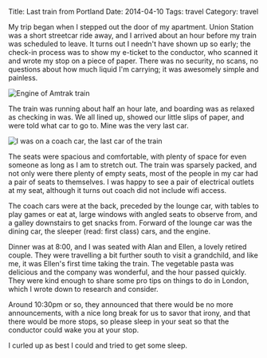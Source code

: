 Title: Last train from Portland
Date: 2014-04-10
Tags: travel
Category: travel

My trip began when I stepped out the door of my apartment. Union Station was a
short streetcar ride away, and I arrived about an hour before my train was
scheduled to leave. It turns out I needn't have shown up so early; the
check-in process was to show my e-ticket to the conductor, who scanned it and
wrote my stop on a piece of paper. There was no security, no scans, no
questions about how much liquid I'm carrying; it was awesomely simple and
painless.

![Engine of Amtrak train](/static/images/engine.jpg)

The train was running about half an hour late, and boarding was as relaxed as
checking in was. We all lined up, showed our little slips of paper, and were
told what car to go to. Mine was the very last car.

![I was on a coach car, the last car of the train](/static/images/coach.jpg)

The seats were spacious and comfortable, with plenty of space for even someone
as long as I am to stretch out. The train was sparsely packed, and not only
were there plenty of empty seats, most of the people in my car had a pair of
seats to themselves. I was happy to see a pair of electrical outlets at my
seat, although it turns out coach did not include wifi access.

The coach cars were at the back, preceded by the lounge car, with tables to
play games or eat at, large windows with angled seats to observe from, and a
galley downstairs to get snacks from. Forward of the lounge car was the dining
car, the sleeper (read: first class) cars, and the engine.

Dinner was at 8:00, and I was seated with Alan and Ellen, a lovely retired
couple. They were travelling a bit further south to visit a grandchild, and
like me, it was Ellen's first time taking the train. The vegetable pasta was
delicious and the company was wonderful, and the hour passed quickly. They
were kind enough to share some pro tips on things to do in London, which I
wrote down to research and consider.

Around 10:30pm or so, they announced that there would be no more
announcements, with a nice long break for us to savor that irony, and that
there would be more stops, so please sleep in your seat so that the conductor
could wake you at your stop.

I curled up as best I could and tried to get some sleep.
